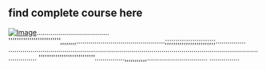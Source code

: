 ## find complete course here   

[![Image](https://github.com/yankils/Simple-DevOps-Project/blob/master/Devops_course.PNG "DevOps Project - CI/CD with Jenkins Ansible Docker Kubernetesss ")](https://www.udemy.com/course/valaxy-devops/?referralCode=8147A5CF4C8C7D9E253F)....................................
''''''''''''''''''''''''',,,,,,,,............................................;;;;;;;;;;;;;;;;;;;;;;;;...............
..........................................................................................................................................
'''''''''''''''''''''''''''...............,,,,,,,,,,,..............................
...............
